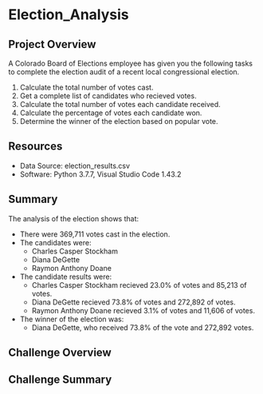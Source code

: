 # Election_Analysis

## Project Overview
A Colorado Board of Elections employee has given you the following tasks to complete the election audit of a recent local congressional election. 

1. Calculate the total number of votes cast.
2. Get a complete list of candidates who recieved votes. 
3. Calculate the total number of votes each candidate received. 
4. Calculate the percentage of votes each candidate won. 
5. Determine the winner of the election based on popular vote. 

## Resources
- Data Source: election_results.csv
- Software: Python 3.7.7, Visual Studio Code 1.43.2

## Summary
The analysis of the election shows that:
- There were 369,711 votes cast in the election.
- The candidates were: 
  - Charles Casper Stockham
  - Diana DeGette 
  - Raymon Anthony Doane 
- The candidate results were: 
  - Charles Casper Stockham recieved 23.0% of votes and 85,213 of votes.
  - Diana DeGette recieved 73.8% of votes and 272,892 of votes.
  - Raymon Anthony Doane recieved 3.1% of votes and 11,606 of votes.
- The winner of the election was:
  - Diana DeGette, who received 73.8% of the vote and 272,892 votes.
  
## Challenge Overview
  
## Challenge Summary 
